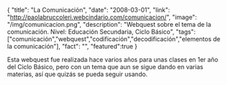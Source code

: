 {
  "title": "La Comunicación",
  "date": "2008-03-01",
  "link": "http://paolabruccoleri.webcindario.com/comunicacion/",
  "image": "/img/comunicacion.png",
  "description": "Webquest sobre el tema de la comunicación. Nivel: Educación Secundaria, Ciclo Básico",
  "tags": ["comunicación","webquest","codificación","decodificación","elementos de la comunicación"],
  "fact": "",
  "featured":true
}

Esta webquest fue realizada hace varios años para unas clases en 1er año del Ciclo Básico, pero con un tema que aun se sigue dando en varias materias, así que quizás se pueda seguir usando.